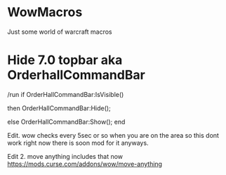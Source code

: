 # WowMacros
Just some world of warcraft macros

# Hide 7.0 topbar aka OrderhallCommandBar
/run if OrderHallCommandBar:IsVisible()	

then OrderHallCommandBar:Hide();

else OrderHallCommandBar:Show(); end

Edit. wow checks every 5sec or so when you are on the area so this dont work right now there is soon mod for it anyways.

Edit 2. move anything includes that now https://mods.curse.com/addons/wow/move-anything
